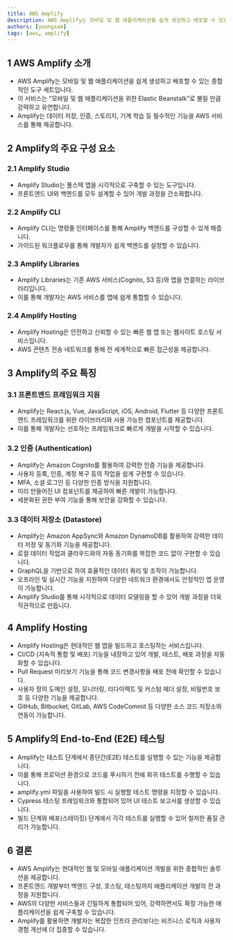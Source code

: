 ```yaml
---
title: AWS Amplify
description: AWS Amplify는 모바일 및 웹 애플리케이션을 쉽게 생성하고 배포할 수 있는 종합적인 도구 세트입니다. 이 서비스는 "모바일 및 웹 애플리케이션을 위한 Elastic Beanstalk"로 불릴 만큼 강력하고 유연합니다. Amplify는 데이터 저장, 인증, 스토리지, 기계 학습 등 필수적인 기능을 AWS 서비스를 통해 제공합니다.
authors: [youngsam]
tags: [aws, amplify]
---
```


## 1 AWS Amplify 소개

- AWS Amplify는 모바일 및 웹 애플리케이션을 쉽게 생성하고 배포할 수 있는 종합적인 도구 세트입니다.
- 이 서비스는 "모바일 및 웹 애플리케이션을 위한 Elastic Beanstalk"로 불릴 만큼 강력하고 유연합니다.
- Amplify는 데이터 저장, 인증, 스토리지, 기계 학습 등 필수적인 기능을 AWS 서비스를 통해 제공합니다.



## 2 Amplify의 주요 구성 요소

### 2.1 Amplify Studio

- Amplify Studio는 풀스택 앱을 시각적으로 구축할 수 있는 도구입니다.
- 프론트엔드 UI와 백엔드를 모두 설계할 수 있어 개발 과정을 간소화합니다.



### 2.2 Amplify CLI

- Amplify CLI는 명령줄 인터페이스를 통해 Amplify 백엔드를 구성할 수 있게 해줍니다.
- 가이드된 워크플로우를 통해 개발자가 쉽게 백엔드를 설정할 수 있습니다.



### 2.3 Amplify Libraries

- Amplify Libraries는 기존 AWS 서비스(Cognito, S3 등)와 앱을 연결하는 라이브러리입니다.
- 이를 통해 개발자는 AWS 서비스를 앱에 쉽게 통합할 수 있습니다.



### 2.4 Amplify Hosting

- Amplify Hosting은 안전하고 신뢰할 수 있는 빠른 웹 앱 또는 웹사이트 호스팅 서비스입니다.
- AWS 콘텐츠 전송 네트워크를 통해 전 세계적으로 빠른 접근성을 제공합니다.



## 3 Amplify의 주요 특징

### 3.1 프론트엔드 프레임워크 지원

- Amplify는 React.js, Vue, JavaScript, iOS, Android, Flutter 등 다양한 프론트엔드 프레임워크를 위한 라이브러리와 사용 가능한 컴포넌트를 제공합니다.
- 이를 통해 개발자는 선호하는 프레임워크로 빠르게 개발을 시작할 수 있습니다.



### 3.2 인증 (Authentication)

- Amplify는 Amazon Cognito를 활용하여 강력한 인증 기능을 제공합니다.
- 사용자 등록, 인증, 계정 복구 등의 작업을 쉽게 구현할 수 있습니다.
- MFA, 소셜 로그인 등 다양한 인증 방식을 지원합니다.
- 미리 만들어진 UI 컴포넌트를 제공하여 빠른 개발이 가능합니다.
- 세분화된 권한 부여 기능을 통해 보안을 강화할 수 있습니다.



### 3.3 데이터 저장소 (Datastore)

- Amplify는 Amazon AppSync와 Amazon DynamoDB를 활용하여 강력한 데이터 저장 및 동기화 기능을 제공합니다.
- 로컬 데이터 작업과 클라우드와의 자동 동기화를 복잡한 코드 없이 구현할 수 있습니다.
- GraphQL을 기반으로 하여 효율적인 데이터 쿼리 및 조작이 가능합니다.
- 오프라인 및 실시간 기능을 지원하여 다양한 네트워크 환경에서도 안정적인 앱 운영이 가능합니다.
- Amplify Studio를 통해 시각적으로 데이터 모델링을 할 수 있어 개발 과정을 더욱 직관적으로 만듭니다.



## 4 Amplify Hosting

- Amplify Hosting은 현대적인 웹 앱을 빌드하고 호스팅하는 서비스입니다.
- CI/CD (지속적 통합 및 배포) 기능을 내장하고 있어 개발, 테스트, 배포 과정을 자동화할 수 있습니다.
- Pull Request 미리보기 기능을 통해 코드 변경사항을 배포 전에 확인할 수 있습니다.
- 사용자 정의 도메인 설정, 모니터링, 리다이렉트 및 커스텀 헤더 설정, 비밀번호 보호 등 다양한 기능을 제공합니다.
- GitHub, Bitbucket, GitLab, AWS CodeCommit 등 다양한 소스 코드 저장소와 연동이 가능합니다.



## 5 Amplify의 End-to-End (E2E) 테스팅

- Amplify는 테스트 단계에서 종단간(E2E) 테스트를 실행할 수 있는 기능을 제공합니다.
- 이를 통해 프로덕션 환경으로 코드를 푸시하기 전에 회귀 테스트를 수행할 수 있습니다.
- amplify.yml 파일을 사용하여 빌드 시 실행할 테스트 명령을 지정할 수 있습니다.
- Cypress 테스팅 프레임워크와 통합되어 있어 UI 테스트 보고서를 생성할 수 있습니다.
- 빌드 단계와 배포(스테이징) 단계에서 각각 테스트를 실행할 수 있어 철저한 품질 관리가 가능합니다.



## 6 결론

- AWS Amplify는 현대적인 웹 및 모바일 애플리케이션 개발을 위한 종합적인 솔루션을 제공합니다.
- 프론트엔드 개발부터 백엔드 구성, 호스팅, 테스팅까지 애플리케이션 개발의 전 과정을 지원합니다.
- AWS의 다양한 서비스들과 긴밀하게 통합되어 있어, 강력하면서도 확장 가능한 애플리케이션을 쉽게 구축할 수 있습니다.
- Amplify를 활용하면 개발자는 복잡한 인프라 관리보다는 비즈니스 로직과 사용자 경험 개선에 더 집중할 수 있습니다.